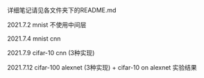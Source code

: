 详细笔记请见各文件夹下的README.md

2021.7.2 mnist 不使用中间层

2021.7.4 mnist cnn

2021.7.9 cifar-10 cnn (3种实现)

2021.7.12 cifar-100 alexnet (3种实现) + cifar-10 on alexnet 实验结果
